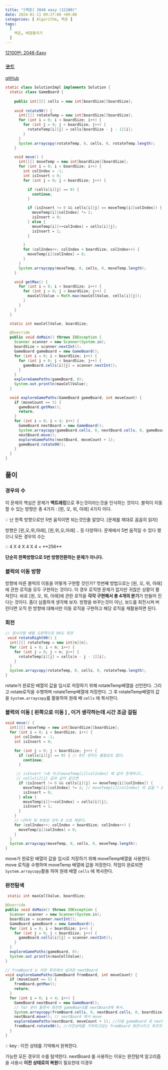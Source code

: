 ```yaml
---
title: "[백준] 2048 easy (12100)"
date: 2024-01-11 09:27:00 +09:00
categories: [ Algorithm, 백준 ]
tags:
  [
    백준, 배열돌리기 
  ]
---
```

[12100번: 2048-Easy](https://www.acmicpc.net/problem/12100)

### 코드

[gitHub](https://github.com/lyg0114/algo-study/blob/master/src/main/java/baekjoon/page5/Question12100.java)

```java
static class SolutionImpl implements Solution {
  static class GameBoard {
    
    public int[][] cells = new int[boardSize][boardSize];
    
    void rotate90() {
      int[][] rotateTemp = new int[boardSize][boardSize];
      for (int i = 0; i < boardSize; i++) {
        for (int j = 0; j < boardSize; j++) {
          rotateTemp[i][j] = cells[boardSize - j - 1][i];
        }
      }
      System.arraycopy(rotateTemp, 0, cells, 0, rotateTemp.length);
    }

    void move() {
      int[][] moveTemp = new int[boardSize][boardSize];
      for (int i = 0; i < boardSize; i++) {
        int colIndex = -1;
        int isInsert = 0;
        for (int j = 0; j < boardSize; j++) {

          if (cells[i][j] == 0) {
            continue;
          }

          if (isInsert != 0 && cells[i][j] == moveTemp[i][colIndex]) {
            moveTemp[i][colIndex] *= 2;
            isInsert = 0;
          } else {
            moveTemp[i][++colIndex] = cells[i][j];
            isInsert = 1;
          }

        }
        for (colIndex++; colIndex < boardSize; colIndex++) {
          moveTemp[i][colIndex] = 0;
        }
      }
      System.arraycopy(moveTemp, 0, cells, 0, moveTemp.length);
    }

    void getMax() {
      for (int i = 0; i < boardSize; i++) {
        for (int j = 0; j < boardSize; j++) {
          maxCellValue = Math.max(maxCellValue, cells[i][j]);
        }
      }
    }
  }

  static int maxCellValue, boardSize;

  @Override
  public void doMain() throws IOException {
    Scanner scanner = new Scanner(System.in);
    boardSize = scanner.nextInt();
    GameBoard gameBoard = new GameBoard();
    for (int i = 0; i < boardSize; i++) {
      for (int j = 0; j < boardSize; j++) {
        gameBoard.cells[i][j] = scanner.nextInt();
      }
    }
    exploreGamePaths(gameBoard, 0);
    System.out.println(maxCellValue);
  }

  void exploreGamePaths(GameBoard gameBoard, int moveCount) {
    if (moveCount == 5) {
      gameBoard.getMax();
      return;
    }
    for (int i = 0; i < 4; i++) {
      GameBoard nextBoard = new GameBoard();
      System.arraycopy(gameBoard.cells, 0, nextBoard.cells, 0, gameBoard.cells.length);
      nextBoard.move();
      exploreGamePaths(nextBoard, moveCount + 1);
      gameBoard.rotate90();
    }
  }
}
```

## 풀이

### 경우의 수
이 문제의 핵심은 문제가 **백트래킹**으로 푸는것이라는것을 인식하는 것이다. 블럭이 이동할 수 있는 방향은 총 4가지 : [왼, 오, 위, 아래] 4가지 이다.

<aside>
💡 난 한쪽 방향으로만 5번 움직이면 되는것인줄 알았다. [문제를 제대로 꼼꼼히 읽자]
</aside>

방향은 [왼,오,위,아래], [왼,위,오,아래] .. 등 다양하다. 문제에서 5번 움직일 수 있다 했으니 모든 경우의 수는
<aside>
💡 4 X 4 X 4 X 4 = **256**
</aside>

**단순히 한쪽방향으로 5번 방향전환하는 문제가 아니다.**

### 블럭의 이동 방향
방향에 따른 블럭의 이동을 어떻게 구현할 것인가? 첫번쨰 방법으로는 [왼, 오, 위, 아래] 에 관한 로직을 모두 구현하는 것이다. 이 경우 로직엔 문제가 없지만 귀찮은 상황이 펼쳐진다. 바로 [왼, 오, 위, 아래]에 관한 로직을 **각각 구현해서 총 4개의 분기**가 만들어 진다는 것이다.
좀더 심플하게 생각해 보자. 방향을 바꾸는것이 아닌, 보드를 회전시켜 버린다면 오직 한 방향에 대해서만 이동 로직을 구현하고 해당 로직을 재활용하면 된다.
### 회전

```java
// 정사각형 배열 오른쪽으로 90도 회전
 void rotateRight90() {
  int[][] rotateTemp = new int[n][n];
  for (int i = 0; i < n; i++) {
    for (int j = 0; j < n; j++) {
      rotateTemp[i][j] = cells[n - j - 1][i];
    }
  }
  System.arraycopy(rotateTemp, 0, cells, 0, rotateTemp.length);
}
```

rotate가 완료된 배열의 값을 임시로 저장하기 위해 rotateTemp배열을 선언한다. 그리고 rotate로직을 수행하며 rotateTemp배열에 저장한다. 그 후 rotateTemp배열의 값을 `System.arraycopy`를 활용하여 원래 배 `cells` 에 복사한다.

### 블럭의 이동 [ 왼쪽으로 이동 ] , 이거 생각하는데 시간 조금 걸림
```java
void move() {
  int[][] moveTemp = new int[boardSize][boardSize];
  for (int i = 0; i < boardSize; i++) {
    int colIndex = -1;
    int isInsert = 0;

    for (int j = 0; j < boardSize; j++) {
      if (cells[i][j] == 0) { // 0인 경우는 볼필요도 없다.
        continue;
      }

     // isInsert !=0 이고(moveTemp[i][colIndex] 에 값이 존재하고), 
     // cells[i][j] 값과 값이 같으면
      if (isInsert != 0 && cells[i][j] == moveTemp[i][colIndex]) {
        moveTemp[i][colIndex] *= 2; // moveTemp[i][colIndex] 의 값을 * 2 처리한다.
        isInsert = 0;
      } else {
        moveTemp[i][++colIndex] = cells[i][j];
        isInsert = 1;
      }
    }
	// 나머지 뒷 부분은 모두 0 으로 채운다.
    for (colIndex++; colIndex < boardSize; colIndex++) {
      moveTemp[i][colIndex] = 0;
    }
  }
  System.arraycopy(moveTemp, 0, cells, 0, moveTemp.length);
}
```

move가 완료된 배열의 값을 임시로 저장하기 위해 moveTemp배열을 사용한다. move 로직을 수행하며 moveTemp 배열에 값을 저장한다. 작업이 완료되면 `System.arraycopy`활용 하여 원래 배열 `cells` 에 복사한다.

### 완전탐색
```java
 static int maxCellValue, boardSize;

@Override
public void doMain() throws IOException {
  Scanner scanner = new Scanner(System.in);
  boardSize = scanner.nextInt();
  GameBoard gameBoard = new GameBoard();
  for (int i = 0; i < boardSize; i++) {
    for (int j = 0; j < boardSize; j++) {
      gameBoard.cells[i][j] = scanner.nextInt();
    }
  }
  exploreGamePaths(gameBoard, 0);
  System.out.println(maxCellValue);
}

// fromBoard 는 이전 루프에서 넘겨온 nextBoard
void exploreGamePaths(GameBoard fromBoard, int moveCount) {
  if (moveCount == 5) {
    fromBoard.getMax();
    return;
  }
  for (int i = 0; i < 4; i++) {
    GameBoard nextBoard = new GameBoard();
    // for 문이 돌면서 회전한 gameBoard를 nextBoard에 복사.
    System.arraycopy(fromBoard.cells, 0, nextBoard.cells, 0, boardSize);
    nextBoard.move(); // nextBoard 에서 move
    exploreGamePaths(nextBoard, moveCount + 1); //다음 gameBoard 로 nextBoard를 던져줌
    fromBoard.rotate90(); //이전상태를 기억하고있는 fromBoard 회전시키고 루프의 다음 인덱스로 넘어감
  }
}
```

<aside>
💡 key : 이전 상태를 기억해서 원복한다.
</aside>

가능한 모든 경우의 수를 탐색한다. nextBoard 를 사용하는 이유는 완전탐색 알고리즘을 사용시 **이전 상태로의 복원**이 필요한데 이경우

